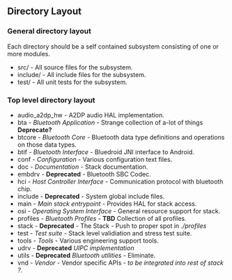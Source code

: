 ## Directory Layout

### General directory layout
Each directory should be a self contained subsystem consisting
of one or more modules.

* src/ - All source files for the subsystem.
* include/ - All include files for the subsystem.
* test/ - All unit tests for the subsystem.

### Top level directory layout
* audio_a2dp_hw - A2DP audio HAL implementation.
* bta - *Bluetooth Application* - Strange collection of a-lot of things **Deprecate?**
* btcore - *Bluetooth Core* - Bluetooth data type definitions and operations on those data types.
* btif - *Bluetooth Interface* - Bluedroid JNI interface to Android.
* conf - *Configuration* - Various configuration text files.
* doc - *Documentation* - Stack documentation.
* embdrv - **Deprecated** - Bluetooth SBC Codec.
* hci - *Host Controller Interface* - Communication protocol with bluetooth chip.
* include - **Deprecated** - System global include files.
* main - *Main stack entrypoint* - Provides HAL for stack access.
* osi - *Operating System Interface* - General resource support for stack.
* profiles - *Bluetooth Profiles* - **TBD** Collection of all profiles.
* stack - **Deprecated** - The Stack - Push to proper spot in *./profiles*
* test - *Test suite* - Stack level validiation and stress test suite.
* tools - *Tools* - Various engineering support tools.
* udrv -  **Deprecated**  *UIPC implementation*
* utils - **Deprecated** *Bluetooth utilities* - Eliminate.
* vnd - *Vendor* - Vendor specific APIs - *to be integrated into rest of stack ?*.

